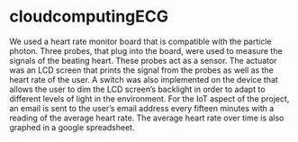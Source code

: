 # cloudcomputingECG

We used a heart rate monitor board that is compatible with the particle photon. Three probes, that plug into the board, were used to measure the signals of the beating heart. These probes act as a sensor. The actuator was an LCD screen that prints the signal from the probes as well as the heart rate of the user. A switch was also implemented on the device that allows the user to dim the LCD screen’s backlight in order to adapt to different levels of light in the environment. For the IoT aspect of the project, an email is sent to the user’s email address every fifteen minutes with a reading of the average heart rate. The average heart rate over time is also graphed in a google spreadsheet.
